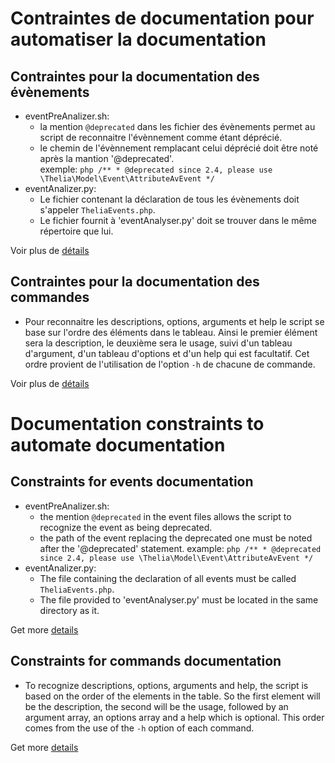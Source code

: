 # Contraintes de documentation pour automatiser la documentation

## Contraintes pour la documentation des évènements

- eventPreAnalizer.sh:
  - la mention `@deprecated` dans les fichier des évènements permet au script de reconnaitre l'évènnement comme étant déprécié.
  - le chemin de l'évènnement remplacant celui déprécié doit être noté après la mantion '@deprecated'.  
    exemple: ```php
            /**
            * @deprecated since 2.4, please use \Thelia\Model\Event\AttributeAvEvent
            */
            ```
- eventAnalizer.py:
  - Le fichier contenant la déclaration de tous les évènements doit s'appeler `TheliaEvents.php`.  
  - Le fichier fournit à 'eventAnalyser.py' doit se trouver dans le même répertoire que lui.  

Voir plus de [détails](./README_events.md)

## Contraintes pour la documentation des commandes

- Pour reconnaitre les descriptions, options, arguments et help le script se base sur l'ordre des éléments dans le tableau. Ainsi le premier élément sera la description, le deuxième sera le usage, suivi d'un tableau d'argument, d'un tableau d'options et d'un help qui est facultatif. Cet ordre provient de l'utilisation de l'option `-h` de chacune de commande.  

Voir plus de [détails](./README_commands.md)

# Documentation constraints to automate documentation

## Constraints for events documentation

- eventPreAnalizer.sh:
  - the mention `@deprecated` in the event files allows the script to recognize the event as being deprecated.
  - the path of the event replacing the deprecated one must be noted after the '@deprecated' statement.
    example: ```php
            /**
            * @deprecated since 2.4, please use \Thelia\Model\Event\AttributeAvEvent
            */
            ```
- eventAnalizer.py:
  - The file containing the declaration of all events must be called `TheliaEvents.php`.
  - The file provided to 'eventAnalyser.py' must be located in the same directory as it.  

Get more [details](./README_events.md)

## Constraints for commands documentation

- To recognize descriptions, options, arguments and help, the script is based on the order of the elements in the table. So the first element will be the description, the second will be the usage, followed by an argument array, an options array and a help which is optional. This order comes from the use of the `-h` option of each command.  

Get more [details](./README_commands.md)
